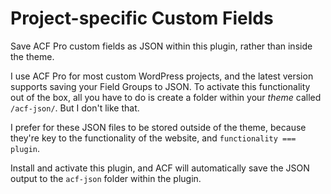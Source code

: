 # Project-specific Custom Fields
Save ACF Pro custom fields as JSON within this plugin, rather than inside the theme.

I use ACF Pro for most custom WordPress projects, and the latest version supports saving your Field Groups to JSON. To activate this functionality out of the box, all you have to do is create a folder within your _theme_ called `/acf-json/`. But I don't like that.

I prefer for these JSON files to be stored outside of the theme, because they're key to the functionality of the website, and `functionality === plugin`.

Install and activate this plugin, and ACF will automatically save the JSON output to the `acf-json` folder within the plugin. 
